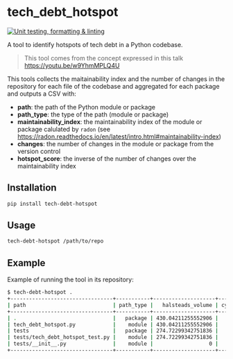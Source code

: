 # tech_debt_hotspot

[![Unit testing, formatting & linting](https://github.com/expobrain/tech_debt_hotspot/actions/workflows/main.yml/badge.svg)](https://github.com/expobrain/tech_debt_hotspot/actions/workflows/main.yml)

A tool to identify hotspots of tech debt in a Python codebase.

> This tool comes from the concept expressed in this talk https://youtu.be/w9YhmMPLQ4U

This tools collects the maitainability index and the number of changes in the repository for each file of the codebase and aggregated for each package and outputs a CSV with:

- **path**: the path of the Python module or package
- **path_type**: the type of the path (module or package)
- **maintainability_index**: the maintainability index of the module or package calulated by `radon` (see https://radon.readthedocs.io/en/latest/intro.html#maintainability-index)
- **changes**: the number of changes in the module or package from the version control
- **hotspot_score**: the inverse of the number of changes over the maintainability index

## Installation

```bash
pip install tech-debt-hotspot
```

## Usage

```bash
tech-debt-hotspot /path/to/repo
```

## Example

Example of running the tool in its repository:

```bash
$ tech-debt-hotspot .
+---------------------------------+-----------+--------------------+-----------------------+-----+---------------------+-----------------------+---------------+--------------------+
| path                            | path_type |   halsteads_volume | cyclomatic_complexity | loc | comments_percentage | maintainability_index | changes_count |      hotspot_index |
+---------------------------------+-----------+--------------------+-----------------------+-----+---------------------+-----------------------+---------------+--------------------+
| .                               |   package | 430.04211255552906 |                    32 | 338 |  3.6389206869994304 |    35.786787172962356 |            34 |   95.0071316423948 |
| tech_debt_hotspot.py            |    module | 430.04211255552906 |                    32 | 172 |  0.7407407407407408 |    35.786787172962356 |            14 |  39.12058361745668 |
| tests                           |   package | 274.72299342751836 |                    32 | 166 |   4.770017035775128 |      47.6512709022887 |            14 |  29.38011879831641 |
| tests/tech_debt_hotspot_test.py |    module | 274.72299342751836 |                    32 | 166 |   4.770017035775128 |      47.6512709022887 |            11 | 23.084379055820037 |
| tests/__init__.py               |    module |                  0 |                     1 |   0 |                   0 |                 100.0 |             1 |                1.0 |
+---------------------------------+-----------+--------------------+-----------------------+-----+---------------------+-----------------------+---------------+--------------------+
```
